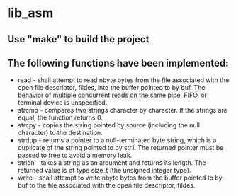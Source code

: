 # lib_asm

## Use "make" to build the project

## The following functions have been implemented:
* read -  shall attempt to read nbyte bytes from the file associated with the open file descriptor, fildes, into the buffer pointed to by buf. The behavior of multiple concurrent reads on the same pipe, FIFO, or terminal device is unspecified.
* strcmp - compares two strings character by character. If the strings are equal, the function returns 0.
* strcpy - copies the string pointed by source (including the null character) to the destination.
* strdup - returns a pointer to a null-terminated byte string, which is a duplicate of the string pointed to by str1. The returned pointer must be passed to free to avoid a memory leak.
* strlen - takes a string as an argument and returns its length. The returned value is of type size_t (the unsigned integer type).
* write - shall attempt to write nbyte bytes from the buffer pointed to by buf to the file associated with the open file descriptor, fildes.